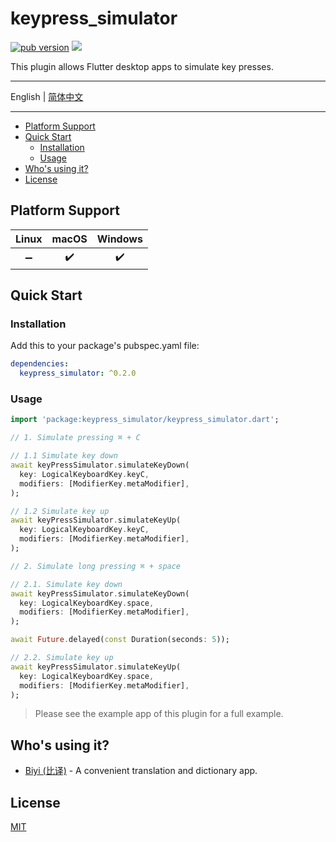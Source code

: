 # keypress_simulator

[![pub version][pub-image]][pub-url] [![][discord-image]][discord-url]

[pub-image]: https://img.shields.io/pub/v/keypress_simulator.svg
[pub-url]: https://pub.dev/packages/keypress_simulator
[discord-image]: https://img.shields.io/discord/884679008049037342.svg
[discord-url]: https://discord.gg/zPa6EZ2jqb

This plugin allows Flutter desktop apps to simulate key presses.

---

English | [简体中文](./README-ZH.md)

---

<!-- START doctoc generated TOC please keep comment here to allow auto update -->
<!-- DON'T EDIT THIS SECTION, INSTEAD RE-RUN doctoc TO UPDATE -->

- [Platform Support](#platform-support)
- [Quick Start](#quick-start)
  - [Installation](#installation)
  - [Usage](#usage)
- [Who's using it?](#whos-using-it)
- [License](#license)

<!-- END doctoc generated TOC please keep comment here to allow auto update -->

## Platform Support

| Linux | macOS | Windows |
| :---: | :---: | :-----: |
|  ➖   |  ✔️   |   ✔️    |

## Quick Start

### Installation

Add this to your package's pubspec.yaml file:

```yaml
dependencies:
  keypress_simulator: ^0.2.0
```

### Usage

```dart
import 'package:keypress_simulator/keypress_simulator.dart';

// 1. Simulate pressing ⌘ + C

// 1.1 Simulate key down
await keyPressSimulator.simulateKeyDown(
  key: LogicalKeyboardKey.keyC,
  modifiers: [ModifierKey.metaModifier],
);

// 1.2 Simulate key up
await keyPressSimulator.simulateKeyUp(
  key: LogicalKeyboardKey.keyC,
  modifiers: [ModifierKey.metaModifier],
);

// 2. Simulate long pressing ⌘ + space

// 2.1. Simulate key down
await keyPressSimulator.simulateKeyDown(
  key: LogicalKeyboardKey.space,
  modifiers: [ModifierKey.metaModifier],
);

await Future.delayed(const Duration(seconds: 5));

// 2.2. Simulate key up
await keyPressSimulator.simulateKeyUp(
  key: LogicalKeyboardKey.space,
  modifiers: [ModifierKey.metaModifier],
);
```

> Please see the example app of this plugin for a full example.

## Who's using it?

- [Biyi (比译)](https://biyidev.com/) - A convenient translation and dictionary app.

## License

[MIT](./LICENSE)

